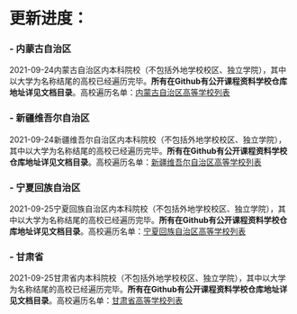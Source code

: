 
# 更新进度：


### - 内蒙古自治区
2021-09-24内蒙古自治区内本科院校（不包括外地学校校区、独立学院），其中以大学为名称结尾的高校已经遍历完毕。**所有在Github有公开课程资料学校仓库地址详见文档目录**。高校遍历名单：[内蒙古自治区高等学校列表](https://zh.wikipedia.org/wiki/%E5%86%85%E8%92%99%E5%8F%A4%E8%87%AA%E6%B2%BB%E5%8C%BA%E9%AB%98%E7%AD%89%E5%AD%A6%E6%A0%A1%E5%88%97%E8%A1%A8)

### - 新疆维吾尔自治区
2021-09-24新疆维吾尔自治区内本科院校（不包括外地学校校区、独立学院），其中以大学为名称结尾的高校已经遍历完毕。**所有在Github有公开课程资料学校仓库地址详见文档目录**。高校遍历名单：[新疆维吾尔自治区高等学校列表](https://zh.wikipedia.org/wiki/%E6%96%B0%E7%96%86%E7%BB%B4%E5%90%BE%E5%B0%94%E8%87%AA%E6%B2%BB%E5%8C%BA%E9%AB%98%E7%AD%89%E5%AD%A6%E6%A0%A1%E5%88%97%E8%A1%A8)

### - 宁夏回族自治区
2021-09-25宁夏回族自治区内本科院校（不包括外地学校校区、独立学院），其中以大学为名称结尾的高校已经遍历完毕。**所有在Github有公开课程资料学校仓库地址详见文档目录**。高校遍历名单：[宁夏回族自治区高等学校列表](https://zh.wikipedia.org/wiki/%E5%AE%81%E5%A4%8F%E5%9B%9E%E6%97%8F%E8%87%AA%E6%B2%BB%E5%8C%BA%E9%AB%98%E7%AD%89%E5%AD%A6%E6%A0%A1%E5%88%97%E8%A1%A8)


### - 甘肃省
2021-09-25甘肃省内本科院校（不包括外地学校校区、独立学院），其中以大学为名称结尾的高校已经遍历完毕。**所有在Github有公开课程资料学校仓库地址详见文档目录**。高校遍历名单：[甘肃省高等学校列表](https://zh.wikipedia.org/wiki/%E7%94%98%E8%82%83%E7%9C%81%E9%AB%98%E7%AD%89%E5%AD%A6%E6%A0%A1%E5%88%97%E8%A1%A8)
